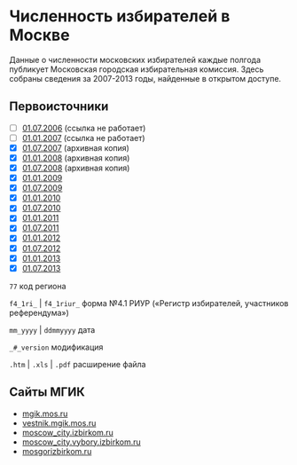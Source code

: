 # Численность избирателей в Москве

Данные о численности московских избирателей каждые полгода публикует Московская городская избирательная комиссия. Здесь собраны сведения за 2007-2013 годы, найденные в открытом доступе.

## Первоисточники

* [ ] [01.07.2006](http://moscow_city.izbirkom.ru/etc/tchislennostb01.07.06.htm) (ссылка не работает)
* [ ] [01.01.2007](http://moscow_city.izbirkom.ru/etc/tchislennostb01.01.07.htm) (ссылка не работает)
* [x] [01.07.2007](http://web.archive.org/web/20071209045647/http://www.moscow_city.izbirkom.ru/etc/77f4_1ri_07_1.htm) (архивная копия)
* [x] [01.01.2008](http://web.archive.org/web/20080215003025/http://www.moscow_city.izbirkom.ru/etc/77F4_1riur_01012008_1.htm) (архивная копия)
* [x] [01.07.2008](http://web.archive.org/web/20081002012748/http://vestnik.mgik.mos.ru/doc-WholePage.aspx?RgmFolderID=6b7d4065-17fe-4a05-a4a7-4b6751eef127&RgmDocID=b253c51f-06ff-453b-9112-1a7ff8f6877e) (архивная копия)
* [x] [01.01.2009](http://www.moscow_city.izbirkom.ru/etc/77F4_1riur_01012009_1.htm)
* [x] [01.07.2009](http://www.moscow_city.izbirkom.ru/etc/77f4_1riur_01072009.htm)
* [x] [01.01.2010](http://moscow-city.izbirkom.ru/etc/77f4_1riur_01012010.xls)
* [x] [01.07.2010](http://moscow-city.izbirkom.ru/etc/77f4_1riur_01072010_3_version.xls)
* [x] [01.01.2011](http://moscow-city.izbirkom.ru/etc/77f4_1riur_01012011.xls)
* [x] [01.07.2011](http://moscow-city.izbirkom.ru/etc/77f4_1riur_01072011.xls)
* [x] [01.01.2012](http://mosgorizbirkom.ru/web/guest/main?&p_p_id=101&p_p_lifecycle=0&p_p_state=maximized&p_p_mode=view&_101_urlTitle=%D1%81%D0%B2%D0%B5%D0%B4%D0%B5%D0%BD%D0%B8%D1%8F-%D0%BE-%D1%87%D0%B8%D1%81%D0%BB%D0%B5%D0%BD%D0%BD%D0%BE%D1%81%D1%82%D0%B8-%D0%B8%D0%B7%D0%B1%D0%B8%D1%80%D0%B0%D1%82%D0%B5%D0%BB%D0%B5%D0%B8-%D1%83%D1%87%D0%B0%D1%81%D1%82%D0%BD%D0%B8%D0%BA%D0%BE%D0%B2-%D1%80%D0%B5%D1%84%D0%B5%D1%80%D0%B5%D0%BD%D0%B4%D1%83%D0%BC%D0%B0-%D0%B7%D0%B0%D1%80%D0%B5%D0%B3%D0%B8%D1%81%D1%82%D1%80%D0%B8%D1%80%D0%BE%D0%B2%D0%B0%D0%BD%D0%BD%D1%8B%D1%85-%D0%BD%D0%B0-%D1%82%D0%B5%D1%80%D1%80%D0%B8%D1%82%D0%BE%D1%80%D0%B8%D0%B8-%D0%B3%D0%BE%D1%80%D0%BE%D0%B4%D0%B0-%D0%BC%D0%BE%D1%81%D0%BA%D0%B2%D1%8B-%D0%BF%D0%BE-%D1%81%D0%BE%D1%81%D1%82%D0%BE%D1%8F%D0%BD%D0%B8%D1%8E-%D0%BD%D0%B0-01-%D1%8F%D0%BD%D0%B2%D0%B0%D1%80%D1%8F-2012-%D0%B3%D0%BE%D0%B4%D0%B0&_101_struts_action=%2Fasset_publisher%2Fview_content&_101_type=content&_101_assetEntryId=18208)
* [x] [01.07.2012](http://moscow-city.izbirkom.ru/etc/77f4_1riur_01072012.1.xls)
* [x] [01.01.2013](http://moscow-city.izbirkom.ru/etc/77f4_1riur_01012013_4_version.xls)
* [x] [01.07.2013](http://moscow-city.izbirkom.ru/etc/77f4_1ri_07_2013_2_version.pdf)

`77` код региона

`f4_1ri_` | `f4_1riur_` форма №4.1 РИУР («Регистр избирателей, участников референдума»)

`mm_yyyy` | `ddmmyyyy` дата

`_#_version` модификация

`.htm` | `.xls` | `.pdf` расширение файла


## Сайты МГИК

* [mgik.mos.ru](http://mgik.mos.ru/)
* [vestnik.mgik.mos.ru](http://vestnik.mgik.mos.ru/)
* [moscow_city.izbirkom.ru](http://moscow_city.izbirkom.ru/)
* [moscow_city.vybory.izbirkom.ru](http://www.moscow_city.vybory.izbirkom.ru/)
* [mosgorizbirkom.ru](http://mosgorizbirkom.ru/)

